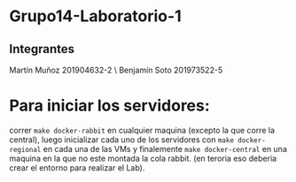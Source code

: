 # Grupo14-Laboratorio-1

## Integrantes
Martín Muñoz  201904632-2 \\
Benjamín Soto 201973522-5

# Para iniciar los servidores:
  correr `make docker-rabbit` en cualquier maquina (excepto la que corre la central), luego inicializar cada uno de los servidores con `make docker-regional` en cada una de las VMs y finalemente `make docker-central` en una    
  maquina en la que no este montada la cola rabbit. (en teroria eso deberia crear el entorno para realizar el Lab).
